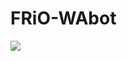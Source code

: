 # FRiO-WAbot


<img src="{[[BadgeURLHere](https://img.shields.io/badge/WhatsApp-25D366?style=for-the-badge&logo=whatsapp&logoColor=white)](http://wa.me//2347082144781)}" />
